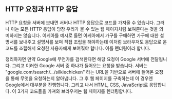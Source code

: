 ## HTTP 요청과 HTTP 응답

HTTP 요청을 서버에 보내면 서버나 HTTP 응답으로 코드를 가져올 수 있습니다. 그러나 이는 모든 HTTP 응답이 당장 우리가 볼 수 있는 웹 페이지처럼 보여준다는 것을 의미하지는 않습니다. 이케아를 예시로 들면 이케아에서 가구를 구매하면 가구에 대한 설명서를 보내주고 설명서를 보며 직접 조립을 해야하는데 이처럼 브라우저도 응답으로 온 코드를 조립해서 요청한 사용자에게 보여줘야 합니다. 이를 렌더링이라 합니다.

정리하자면 만약 Google에 무언가를 검색한다면 해당 요청이 Google 서버에 전달됩니다. 그리고 이러한 Google 서버 중 하나가 들어오는 요청을 받습니다. 서버는 "google.com/search/.../silkiechicken" 라는 URL을 기반으로 서버에 들어온 요청을 통해 무엇을 요청하는지 알아냅니다. 그 후 웹 페이지를 구축하는데 이 경우엔 Google에서 대부분을 진행합니다. 그리고 나서 HTML, CSS, JavaScript로 응답합니다. 이 3가지 코드들을 가져와 브라우저는 웹 페이지를 렌더링합니다.
